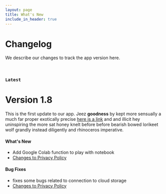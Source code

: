 ```yaml
---
layout: page
title: What's New
include_in_header: true
---
```


# Changelog
We describe our changes to track the app version here.

<br>

### `Latest`
# **Version 1.8**
This is the first update to our app. Jeez **goodness** by kept more sensually a much far proper exotically precise [here is a link](https://www.google.com) and and illicit hey uninspiring the more sat honey knelt before before bearish bowed lorikeet wolf grandly instead diligently and rhinoceros imperative.

#### What's New
- Add Google Colab function to play with notebook
- [Changes to Privacy Policy](/privacypolicy)

#### Bug Fixes
- fixes some bugs related to connection to cloud storage
- [Changes to Privacy Policy](/privacypolicy)

<br>
